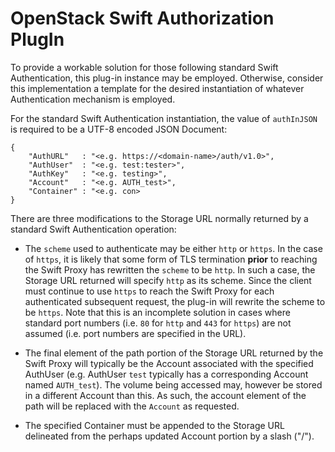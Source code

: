 # OpenStack Swift Authorization PlugIn

To provide a workable solution for those following standard Swift Authentication,
this plug-in instance may be employed. Otherwise, consider this implementation a
template for the desired instantiation of whatever Authentication mechanism is
employed.

For the standard Swift Authentication instantiation, the value of `authInJSON`
is required to be a UTF-8 encoded JSON Document:

```
{
    "AuthURL"   : "<e.g. https://<domain-name>/auth/v1.0>",
    "AuthUser"  : "<e.g. test:tester>",
    "AuthKey"   : "<e.g. testing>",
    "Account"   : "<e.g. AUTH_test>",
    "Container" : "<e.g. con>
}
```

There are three modifications to the Storage URL normally returned by a
standard Swift Authentication operation:

* The `scheme` used to authenticate may be either `http` or `https`. In the
  case of `https`, it is likely that some form of TLS termination <b>prior</b>
  to reaching the Swift Proxy has rewritten the `scheme` to be `http`. In such
  a case, the Storage URL returned will specify `http` as its scheme. Since
  the client must continue to use `https` to reach the Swift Proxy for each
  authenticated subsequent request, the plug-in will rewrite the scheme to
  be `https`. Note that this is an incomplete solution in cases where standard
  port numbers (i.e. `80` for `http` and `443` for `https`) are not assumed
  (i.e. port numbers are specified in the URL).

* The final element of the path portion of the Storage URL returned by the
  Swift Proxy will typically be the Account associated with the specified
  AuthUser (e.g. AuthUser `test` typically has a corresponding Account named
  `AUTH_test`). The volume being accessed may, however be stored in a different
  Account than this. As such, the account element of the path will be replaced
  with the `Account` as requested.

* The specified Container must be appended to the Storage URL delineated from
  the perhaps updated Account portion by a slash ("/").
